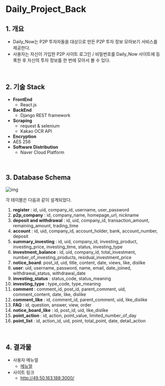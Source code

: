# Daily_Project_Back

## 1. **개요**

- Daily_Now는 P2P 투자자들을 대상으로 만든 P2P 투자 정보 모아보기 서비스를 제공한다.
- 사용자는 자신이 가입한 P2P 사이트 로그인 / 비밀번호를 Daily_Now 사이트에 등록한 후 자신의 투자 정보를 한 번에 모아서 볼 수 있다.

<br/>

## 2. 기술 Stack

- **FrontEnd** 
  - React.js
- **BackEnd** 
  - Django REST framework
- **Scraping** 
  - request & selenium
  - Kakao OCR API
-  **Encryption**
  - AES 256
- **Software Distribution**
  - Naver Cloud Platform

<br/>

## 3. Database Schema

![img](https://lh5.googleusercontent.com/45EJZK3RP9Yr0hCqz9wifbzgE3Nx755cQNlnSM98qVbcyZzpRdfyQei5HsczgXxLGErU94DR3WUhugRg8WxAq3MKVg0z8gN7HIy4X7e3rnPlLYfT6Yu3oxbKB3LPAInR4AV2qyF1)

각 테이블은 다음과 같이 설계되었다.

1. **register** : id, uid, company_id, username, user_password
2. **p2p_company** : id, company_name, homepage_url, nickname
3. **deposit and withdrawal** : id, uid, company_id, transaction_amount, remaining_amount, trading_time
4. **account** : id, uid, company_id, account_holder, bank, account_number, deposit
5. **summary_investing** : id, uid, company_id, investing_product, investing_price, investing_time, status, investing_type
6. **investment_balance** : id, uid, company_id, total_investment, number_of_investing_products, residual_investment_price
7. **notice_board**: post_id, uid, title, content, date, views, like, dislike
8. **user**: uid, username, password, name, email, date_joined, withdrawal_status, withdrawal_date
9. **investing_status** : status_code, status_meaning
10. **investing_type** : type_code, type_meaning
11. **comment** : comment_id, post_id, parent_comment, uid, comment_content, date, like, dislike
12. **comment_like** : id, comment_id, parent_comment, uid, like_dislike
13. **FAQ** : id, question, answer, view, order
14. **notice_board_like** : id, post_id, uid, like_dislike
15. **point_action** : id, action, point_value, limited_number_of_day
16. **point_list** : id, action_id, uid, point, total_point, date, detail_action

<br/>

## 4. 결과물

- 사용자 메뉴얼 
  - [메뉴얼](https://github.com/bgy1060/Daily_Project/blob/main/Daily%20Now%20%EC%82%AC%EC%9A%A9%EC%9E%90%20MANUAL.md)
- 사이트 링크
  - http://49.50.163.188:3000/
